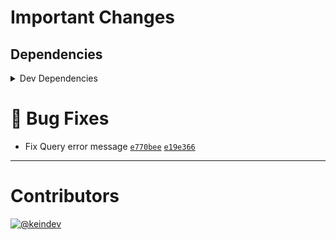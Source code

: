 # Important Changes

## Dependencies

<details>
<summary>Dev Dependencies</summary>

- Changed **[@graphql-codegen/cli](https://www.npmjs.com/package/@graphql-codegen/cli)** from `^2.4.0` to `^2.6.2`
- Changed **[@graphql-codegen/import-types-preset](https://www.npmjs.com/package/@graphql-codegen/import-types-preset)** from `^2.1.9` to `^2.1.12`
- Changed **[@graphql-codegen/near-operation-file-preset](https://www.npmjs.com/package/@graphql-codegen/near-operation-file-preset)** from `^2.2.3` to `^2.2.6`
- Changed **[@graphql-codegen/typescript](https://www.npmjs.com/package/@graphql-codegen/typescript)** from `^2.4.2` to `^2.4.5`
- Changed **[@graphql-codegen/typescript-graphql-request](https://www.npmjs.com/package/@graphql-codegen/typescript-graphql-request)** from `^4.3.3` to `^4.3.7`
- Changed **[@graphql-codegen/typescript-operations](https://www.npmjs.com/package/@graphql-codegen/typescript-operations)** from `^2.2.3` to `^2.3.2`
- Changed **[@tagproject/ts-package-shared-config](https://www.npmjs.com/package/@tagproject/ts-package-shared-config)** from `^7.2.1` to `^7.2.3`
- Changed **[@types/node](https://www.npmjs.com/package/@types/node)** from `^17.0.14` to `^17.0.18`
- Changed **[@typescript-eslint/eslint-plugin](https://www.npmjs.com/package/@typescript-eslint/eslint-plugin)** from `^5.10.2` to `^5.12.0`
- Changed **[@typescript-eslint/parser](https://www.npmjs.com/package/@typescript-eslint/parser)** from `^5.10.2` to `^5.12.0`
- Changed **[cspell](https://www.npmjs.com/package/cspell)** from `^5.18.0` to `^5.18.5`
- Changed **[eslint](https://www.npmjs.com/package/eslint)** from `^8.8.0` to `^8.9.0`
- Changed **[eslint-plugin-jest](https://www.npmjs.com/package/eslint-plugin-jest)** from `^26.0.0` to `^26.1.1`
- Changed **[jest](https://www.npmjs.com/package/jest)** from `^27.4.7` to `^27.5.1`
- Bumped **[dotenv-cli](https://www.npmjs.com/package/dotenv-cli)** from `^4.1.1` to `^5.0.0`

</details>

# :bug: Bug Fixes

- Fix Query error message [`e770bee`](https://github.com/keindev/gh-gql/commit/e770beeefbe8b45b2f263e5191b42533891016ee) [`e19e366`](https://github.com/keindev/gh-gql/commit/e19e3663ea978c0f05b0c73eccd9a10fb97e38da)

---

# Contributors

[![@keindev](https://avatars.githubusercontent.com/u/4527292?v=4&s=40)](https://github.com/keindev)
